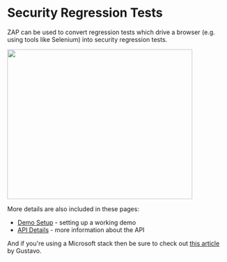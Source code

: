 # Security Regression Tests

ZAP can be used to convert regression tests which drive a browser (e.g. using tools like Selenium) into security regression tests.

<a href='http://www.youtube.com/watch?feature=player_embedded&v=ZWSLFHpg1So' target='_blank'><img src='http://img.youtube.com/vi/ZWSLFHpg1So/0.jpg' width='425' height=344 /></a>

More details are also included in these pages:
  * [Demo Setup](RegTestsDemo) - setting up a working demo
  * [API Details](ApiDetails) - more information about the API

And if you're using a Microsoft stack then be sure to check out [this article](http://www.codeproject.com/Articles/708129/Automated-penetration-testing-in-the-Microsoft-sta) by Gustavo.